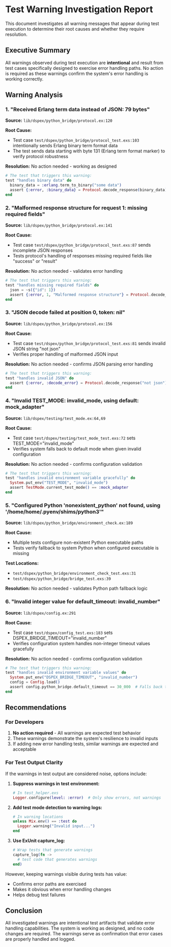 # Test Warning Investigation Report

This document investigates all warning messages that appear during test execution to determine their root causes and whether they require resolution.

## Executive Summary

All warnings observed during test execution are **intentional** and result from test cases specifically designed to exercise error handling paths. No action is required as these warnings confirm the system's error handling is working correctly.

## Warning Analysis

### 1. "Received Erlang term data instead of JSON: 79 bytes"

**Source:** `lib/dspex/python_bridge/protocol.ex:120`

**Root Cause:**
- Test case `test/dspex/python_bridge/protocol_test.exs:103` intentionally sends Erlang binary term format data
- The test sends data starting with byte 131 (Erlang term format marker) to verify protocol robustness

**Resolution:** No action needed - working as designed

```elixir
# The test that triggers this warning:
test "handles binary data" do
  binary_data = :erlang.term_to_binary("some data")
  assert {:error, :binary_data} = Protocol.decode_response(binary_data)
end
```

### 2. "Malformed response structure for request 1: missing required fields"

**Source:** `lib/dspex/python_bridge/protocol.ex:141`

**Root Cause:**
- Test case `test/dspex/python_bridge/protocol_test.exs:87` sends incomplete JSON responses
- Tests protocol's handling of responses missing required fields like "success" or "result"

**Resolution:** No action needed - validates error handling

```elixir
# The test that triggers this warning:
test "handles missing required fields" do
  json = ~s({"id": 1})
  assert {:error, 1, "Malformed response structure"} = Protocol.decode_response(json)
end
```

### 3. "JSON decode failed at position 0, token: nil"

**Source:** `lib/dspex/python_bridge/protocol.ex:156`

**Root Cause:**
- Test case `test/dspex/python_bridge/protocol_test.exs:81` sends invalid JSON string "not json"
- Verifies proper handling of malformed JSON input

**Resolution:** No action needed - confirms JSON parsing error handling

```elixir
# The test that triggers this warning:
test "handles invalid JSON" do
  assert {:error, :decode_error} = Protocol.decode_response("not json")
end
```

### 4. "Invalid TEST_MODE: invalid_mode, using default: mock_adapter"

**Source:** `lib/dspex/testing/test_mode.ex:64,69`

**Root Cause:**
- Test case `test/dspex/testing/test_mode_test.exs:72` sets TEST_MODE="invalid_mode"
- Verifies system falls back to default mode when given invalid configuration

**Resolution:** No action needed - confirms configuration validation

```elixir
# The test that triggers this warning:
test "handles invalid environment variable gracefully" do
  System.put_env("TEST_MODE", "invalid_mode")
  assert TestMode.current_test_mode() == :mock_adapter
end
```

### 5. "Configured Python 'nonexistent_python' not found, using '/home/home/.pyenv/shims/python3'"

**Source:** `lib/dspex/python_bridge/environment_check.ex:189`

**Root Cause:**
- Multiple tests configure non-existent Python executable paths
- Tests verify fallback to system Python when configured executable is missing

**Test Locations:**
- `test/dspex/python_bridge/environment_check_test.exs:31`
- `test/dspex/python_bridge/bridge_test.exs:39`

**Resolution:** No action needed - validates Python path fallback logic

### 6. "Invalid integer value for default_timeout: invalid_number"

**Source:** `lib/dspex/config.ex:291`

**Root Cause:**
- Test case `test/dspex/config_test.exs:183` sets DSPEX_BRIDGE_TIMEOUT="invalid_number"
- Verifies configuration system handles non-integer timeout values gracefully

**Resolution:** No action needed - confirms configuration validation

```elixir
# The test that triggers this warning:
test "handles invalid environment variable values" do
  System.put_env("DSPEX_BRIDGE_TIMEOUT", "invalid_number")
  config = Config.load()
  assert config.python_bridge.default_timeout == 30_000  # Falls back to default
end
```

## Recommendations

### For Developers

1. **No action required** - All warnings are expected test behavior
2. These warnings demonstrate the system's resilience to invalid inputs
3. If adding new error handling tests, similar warnings are expected and acceptable

### For Test Output Clarity

If the warnings in test output are considered noise, options include:

1. **Suppress warnings in test environment:**
   ```elixir
   # In test_helper.exs
   Logger.configure(level: :error)  # Only show errors, not warnings
   ```

2. **Add test mode detection to warning logs:**
   ```elixir
   # In warning locations
   unless Mix.env() == :test do
     Logger.warning("Invalid input...")
   end
   ```

3. **Use ExUnit capture_log:**
   ```elixir
   # Wrap tests that generate warnings
   capture_log(fn ->
     # test code that generates warnings
   end)
   ```

However, keeping warnings visible during tests has value:
- Confirms error paths are exercised
- Makes it obvious when error handling changes
- Helps debug test failures

## Conclusion

All investigated warnings are intentional test artifacts that validate error handling capabilities. The system is working as designed, and no code changes are required. The warnings serve as confirmation that error cases are properly handled and logged.